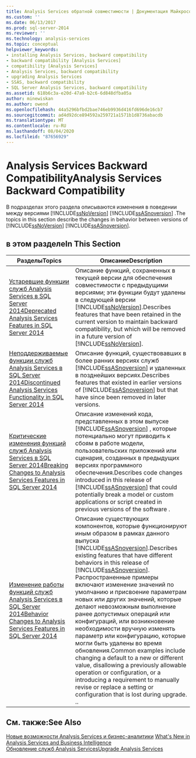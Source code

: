 ```yaml
---
title: Analysis Services обратной совместимости | Документация Майкрософт
ms.custom: ''
ms.date: 06/13/2017
ms.prod: sql-server-2014
ms.reviewer: ''
ms.technology: analysis-services
ms.topic: conceptual
helpviewer_keywords:
- installing Analysis Services, backward compatibility
- backward compatibility [Analysis Services]
- compatibility [Analysis Services]
- Analysis Services, backward compatibility
- upgrading Analysis Services
- SSAS, backward compatibility
- SQL Server Analysis Services, backward compatibility
ms.assetid: 618b6c3a-e20d-47a9-b2c6-6d848dfba05a
author: minewiskan
ms.author: owend
ms.openlocfilehash: 44a5296bfbd2bae746eb9936d416fd696de16cb7
ms.sourcegitcommit: ad4d92dce894592a259721a1571b1d8736abacdb
ms.translationtype: MT
ms.contentlocale: ru-RU
ms.lasthandoff: 08/04/2020
ms.locfileid: "87656929"
---
```

# <a name="analysis-services-backward-compatibility"></a><span data-ttu-id="b6ad4-102">Analysis Services Backward Compatibility</span><span class="sxs-lookup"><span data-stu-id="b6ad4-102">Analysis Services Backward Compatibility</span></span>
  <span data-ttu-id="b6ad4-103">В подразделах этого раздела описываются изменения в поведении между версиями [!INCLUDE[ssNoVersion](../includes/ssnoversion-md.md)] [!INCLUDE[ssASnoversion](../includes/ssasnoversion-md.md)] .</span><span class="sxs-lookup"><span data-stu-id="b6ad4-103">The topics in this section describe the changes in behavior between versions of  [!INCLUDE[ssNoVersion](../includes/ssnoversion-md.md)] [!INCLUDE[ssASnoversion](../includes/ssasnoversion-md.md)].</span></span>  
  
## <a name="in-this-section"></a><span data-ttu-id="b6ad4-104">в этом разделе</span><span class="sxs-lookup"><span data-stu-id="b6ad4-104">In This Section</span></span>  
  
|<span data-ttu-id="b6ad4-105">Разделы</span><span class="sxs-lookup"><span data-stu-id="b6ad4-105">Topics</span></span>|<span data-ttu-id="b6ad4-106">Описание</span><span class="sxs-lookup"><span data-stu-id="b6ad4-106">Description</span></span>|  
|------------|-----------------|  
|[<span data-ttu-id="b6ad4-107">Устаревшие функции служб Analysis Services в SQL Server 2014</span><span class="sxs-lookup"><span data-stu-id="b6ad4-107">Deprecated Analysis Services Features in SQL Server 2014</span></span>](deprecated-analysis-services-features-in-sql-server-2014.md)|<span data-ttu-id="b6ad4-108">Описание функций, сохраненных в текущей версии для обеспечения совместимости с предыдущими версиями; эти функции будут удалены в следующей версии [!INCLUDE[ssNoVersion](../includes/ssnoversion-md.md)].</span><span class="sxs-lookup"><span data-stu-id="b6ad4-108">Describes features that have been retained in the current version to maintain backward compatibility,  but which will be removed in a future version of [!INCLUDE[ssNoVersion](../includes/ssnoversion-md.md)].</span></span>|  
|[<span data-ttu-id="b6ad4-109">Неподдерживаемые функции служб Analysis Services в SQL Server 2014</span><span class="sxs-lookup"><span data-stu-id="b6ad4-109">Discontinued Analysis Services Functionality in SQL Server 2014</span></span>](discontinued-analysis-services-functionality-in-sql-server-2014.md)|<span data-ttu-id="b6ad4-110">Описание функций, существовавших в более ранних версиях служб  [!INCLUDE[ssASnoversion](../includes/ssasnoversion-md.md)] и удаленных в позднейших версиях.</span><span class="sxs-lookup"><span data-stu-id="b6ad4-110">Describes features that existed in earlier versions of  [!INCLUDE[ssASnoversion](../includes/ssasnoversion-md.md)] but that have since been removed in later versions.</span></span>|  
|[<span data-ttu-id="b6ad4-111">Критические изменения функций служб Analysis Services в SQL Server 2014</span><span class="sxs-lookup"><span data-stu-id="b6ad4-111">Breaking Changes to Analysis Services Features in SQL Server 2014</span></span>](breaking-changes-to-analysis-services-features-in-sql-server-2014.md)|<span data-ttu-id="b6ad4-112">Описание изменений кода, представленных в этом выпуске [!INCLUDE[ssASnoversion](../includes/ssasnoversion-md.md)] , которые потенциально могут приводить к сбоям в работе модели, пользовательских приложений или сценария, созданных в предыдущих версиях программного обеспечения.</span><span class="sxs-lookup"><span data-stu-id="b6ad4-112">Describes code changes introduced in this release of [!INCLUDE[ssASnoversion](../includes/ssasnoversion-md.md)] that could potentially break a model or custom applications or script created in previous versions of the software .</span></span>|  
|[<span data-ttu-id="b6ad4-113">Изменение работы функций служб Analysis Services в SQL Server 2014</span><span class="sxs-lookup"><span data-stu-id="b6ad4-113">Behavior Changes to Analysis Services Features in SQL Server 2014</span></span>](behavior-changes-to-analysis-services-features-in-sql-server-2014.md)|<span data-ttu-id="b6ad4-114">Описание существующих компонентов, которые функционируют иным образом в рамках данного выпуска [!INCLUDE[ssASnoversion](../includes/ssasnoversion-md.md)].</span><span class="sxs-lookup"><span data-stu-id="b6ad4-114">Describes existing features that have different behaviors in this release of [!INCLUDE[ssASnoversion](../includes/ssasnoversion-md.md)].</span></span> <span data-ttu-id="b6ad4-115">Распространенные примеры включают изменение значений по умолчанию и присвоение параметрам новых или других значений, которые делают невозможным выполнение ранее допустимых операций или конфигураций, или возникновение необходимости вручную изменять параметр или конфигурацию, которые могли быть удалены во время обновления.</span><span class="sxs-lookup"><span data-stu-id="b6ad4-115">Common examples include changing a default to a new or different value, disallowing a previously allowable operation or configuration, or a introducing a requirement to manually revise or replace a setting or configuration that is lost during upgrade.</span></span><br /> <span data-ttu-id="b6ad4-116">.</span><span class="sxs-lookup"><span data-stu-id="b6ad4-116">.</span></span>|  
  
## <a name="see-also"></a><span data-ttu-id="b6ad4-117">См. также:</span><span class="sxs-lookup"><span data-stu-id="b6ad4-117">See Also</span></span>  
 <span data-ttu-id="b6ad4-118">[Новые возможности Analysis Services и бизнес-аналитики](what-s-new-in-analysis-services.md) </span><span class="sxs-lookup"><span data-stu-id="b6ad4-118">[What's New in Analysis Services and Business Intelligence](what-s-new-in-analysis-services.md) </span></span>  
 [<span data-ttu-id="b6ad4-119">Обновление служб Analysis Services</span><span class="sxs-lookup"><span data-stu-id="b6ad4-119">Upgrade Analysis Services</span></span>](../database-engine/install-windows/upgrade-analysis-services.md)  
  
  

